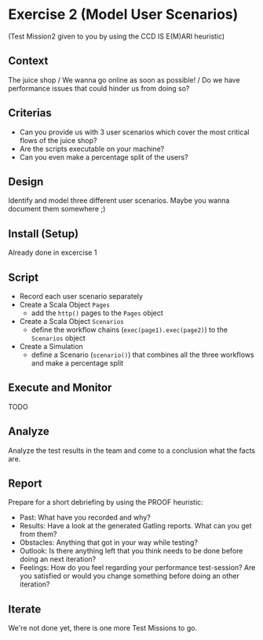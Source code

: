 Exercise 2 (Model User Scenarios)
==========
(Test Mission2 given to you by using the CCD IS E(M)ARI heuristic)

Context
---------------
The juice shop / We wanna go online as soon as possible! / Do we have performance issues that could hinder us from doing so?

Criterias
---------------
- Can you provide us with 3 user scenarios which cover the most critical flows of the juice shop?
- Are the scripts executable on your machine?
- Can you even make a percentage split of the users?

Design
---------------
Identify and model three different user scenarios. Maybe you wanna document them somewhere ;)

Install (Setup)
---------------
Already done in excercise 1

Script
---------------
- Record each user scenario separately
- Create a Scala Object `Pages`
    - add the `http()` pages to the `Pages` object
- Create a Scala Object `Scenarios`
    - define the workflow chains (`exec(page1).exec(page2)`) to the `Scenarios` object
- Create a Simulation
    - define a Scenario (`scenario()`) that combines all the three workflows and make a percentage split

Execute and Monitor
---------------
TODO

Analyze
---------------
Analyze the test results in the team and come to a conclusion what the facts are.

Report
---------------
Prepare for a short debriefing by using the PROOF heuristic:
- Past: What have you recorded and why?
- Results: Have a look at the generated Gatling reports. What can you get from them?
- Obstacles: Anything that got in your way while testing? 
- Outlook: Is there anything left that you think needs to be done before doing an next iteration?
- Feelings: How do you feel regarding your performance test-session? Are you satisfied or would you change something before doing an other iteration?

Iterate
---------------
We're not done yet, there is one more Test Missions to go.